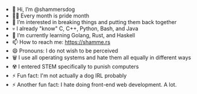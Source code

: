 - 👋 Hi, I’m @shammersdog
- 🏳️‍🌈 Every month is pride month
- 👀 I’m interested in breaking things and putting them back together
- 💀 I already "know" C, C++, Python, Bash, and Java
- 🌱 I’m currently learning Golang, Rust, and Haskell
- 📫 How to reach me: https://shamme.rs
- 😄 Pronouns: I do not wish to be perceived
- 🗑️ I use all operating systems and hate them all equally in different ways
- ☢️ I entered STEM specifically to punish computers
- ⚡ Fun fact: I'm not actually a dog IRL probably
- ⚡ Another fun fact: I hate doing front-end web development. A lot.

<!---
shammersdog/shammersdog is a ✨ special ✨ repository because its `README.md` (this file) appears on your GitHub profile.
You can click the Preview link to take a look at your changes.
--->
